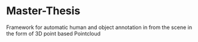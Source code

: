 # Master-Thesis
Framework for automatic human and object annotation in from the scene in the form of 3D point based Pointcloud
